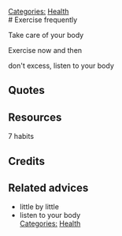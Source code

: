 [Categories:](../Categories/index.md) [Health](../Categories/Health.md)<br># Exercise frequently

Take care of your body

Exercise now and then

don't excess, listen to your body

## Quotes

## Resources

7 habits

## Credits

## Related advices

- little by little
- listen to your body
<br>[Categories:](../Categories/index.md) [Health](../Categories/Health.md)